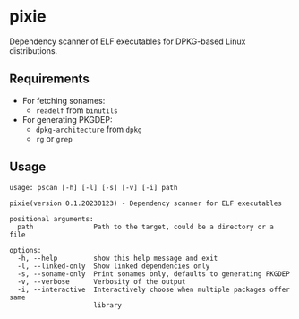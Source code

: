 pixie
=====

Dependency scanner of ELF executables for DPKG-based Linux distributions.

Requirements
------------

 - For fetching sonames:
   - `readelf` from `binutils`
 - For generating PKGDEP:
   - `dpkg-architecture` from `dpkg`
   - `rg` or `grep`

Usage
-----

```
usage: pscan [-h] [-l] [-s] [-v] [-i] path

pixie(version 0.1.20230123) - Dependency scanner for ELF executables

positional arguments:
  path               Path to the target, could be a directory or a file

options:
  -h, --help         show this help message and exit
  -l, --linked-only  Show linked dependencies only
  -s, --soname-only  Print sonames only, defaults to generating PKGDEP
  -v, --verbose      Verbosity of the output
  -i, --interactive  Interactively choose when multiple packages offer same
                     library
```
